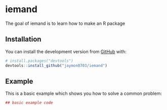 # iemand

The goal of iemand is to learn how to make an R package

## Installation

You can install the development version from [GitHub](https://github.com/) with:

``` r
# install.packages("devtools")
devtools::install_github("jaymon0703/iemand")
```
## Example

This is a basic example which shows you how to solve a common problem:

``` r
## basic example code
```

